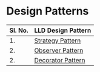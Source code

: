 # Design Patterns

|**Sl. No.**| **LLD Design Pattern** | 
|--------------------|------------------------------------|
|1. | [Strategy Pattern](https://github.com/Shubham-Nahar-Java-Coder/System-Design/tree/master/LLD/Strategy_Design_Pattern) |
|2. | [Observer Pattern](https://github.com/Shubham-Nahar-Java-Coder/System-Design/tree/master/LLD/Observer_Design_Pattern) |
|2. | [Decorator Pattern](https://github.com/Shubham-Nahar-Java-Coder/System-Design/tree/master/LLD/Decorator_Design_Pattern) |
